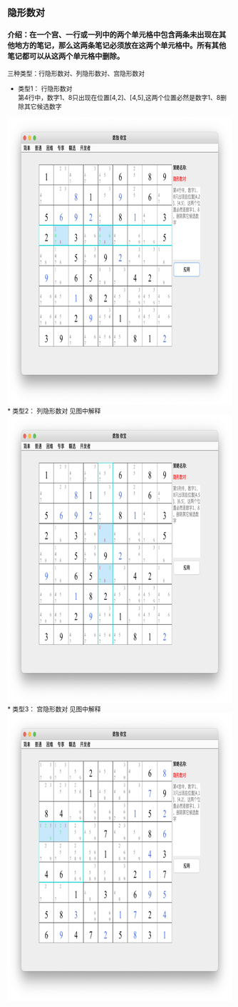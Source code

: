 ## 隐形数对    
### 介绍：在一个宫、一行或一列中的两个单元格中包含两条未出现在其他地方的笔记，那么这两条笔记必须放在这两个单元格中。所有其他笔记都可以从这两个单元格中删除。  
三种类型：行隐形数对、列隐形数对、宫隐形数对
* 类型1： 行隐形数对         
第4行中，数字1、8只出现在位置[4,2]、[4,5],这两个位置必然是数字1、8删除其它候选数字       
<img src="picture/hidden_pairs_row_CN.png" width="825" height="645" >
* 类型2： 列隐形数对         
见图中解释           
<img src="picture/hidden_pairs_col_CN.png" width="825" height="645" >
* 类型3： 宫隐形数对         
见图中解释           
<img src="picture/hidden_pairs_box_CN.png" width="825" height="645" >